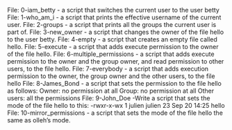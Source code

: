 File: 0-iam_betty - a script that switches the current user to the user betty
File: 1-who_am_i - a script that prints the effective username of the current user.
File: 2-groups - a script that prints all the groups the current user is part of.
File: 3-new_owner - a script that changes the owner of the file hello to the user betty.
File: 4-empty - a script that creates an empty file called hello.
File: 5-execute - a script that adds execute permission to the owner of the file hello.
File: 6-multiple_permissions -  a script that adds execute permission to the owner and the group owner, and read permission to other users, to the file hello.
File: 7-everybody - a script that adds execution permission to the owner, the group owner and the other users, to the file hello
File: 8-James_Bond - a script that sets the permission to the file hello as follows:
Owner: no permission at all
Group: no permission at all
Other users: all the permissions
File: 9-John_Doe -Write a script that sets the mode of the file hello to this: -rwxr-x-wx 1 julien julien 23 Sep 20 14:25 hello
File: 10-mirror_permissions - a script that sets the mode of the file hello the same as olleh’s mode.
